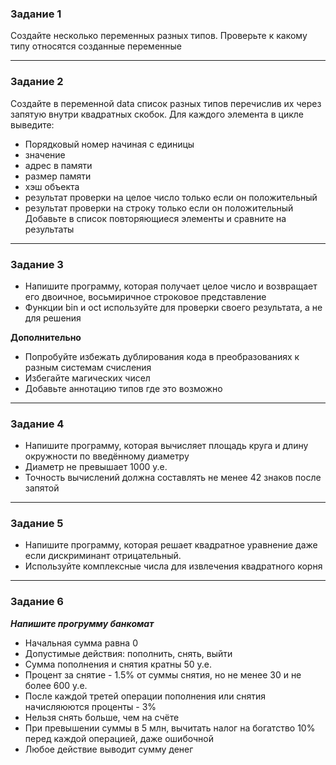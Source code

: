 ### Задание 1

Создайте несколько переменных разных типов. Проверьте к какому типу относятся созданные переменные
***
### Задание 2
Создайте в переменной data список разных типов перечислив их через запятую внутри квадратных скобок. Для каждого элемента в цикле выведите:
+ Порядковый номер начиная с единицы
+ значение
+ адрес в памяти
+ размер памяти
+ хэш объекта
+ результат проверки на целое число только если он положительный 
+ результат проверки на строку только если он положительный
Добавьте в список повторяющиеся элементы и сравните на результаты
***
### Задание 3
+ Напишите программу, которая получает целое число и возвращает его двоичное, восьмиричное строковое представление
+ Функции bin и oct используйте для проверки своего результата, а не для решения

**Дополнительно**
  + Попробуйте избежать дублирования кода в преобразованиях к разным системам счисления
  + Избегайте магических чисел
  + Добавьте аннотацию типов где это возможно
***
### Задание 4
+ Напишите программу, которая вычисляет площадь круга и длину окружности по введённому диаметру
+ Диаметр не превышает 1000 у.е.
+ Точность вычислений должна составлять не менее 42 знаков после запятой
***
### Задание 5
+ Напишите программу, которая решает квадратное уравнение даже если дискриминант отрицательный.
+ Используйте комплексные числа для извлечения квадратного корня
***
### Задание 6
***Напишите прогрумму банкомат***
+ Начальная сумма равна 0
+ Допустимые действия: пополнить, снять, выйти
+ Сумма пополнения и снятия кратны 50 у.е.
+ Процент за снятие - 1.5% от суммы снятия, но не менее 30 и не более 600 у.е.
+ После каждой третей операции пополнения или снятия начисляюются проценты - 3%
+ Нельзя снять больше, чем на счёте
+ При превышении суммы в 5 млн, вычитать налог на богатство 10% перед каждой операцией, даже ошибочной
+ Любое действие выводит сумму денег
